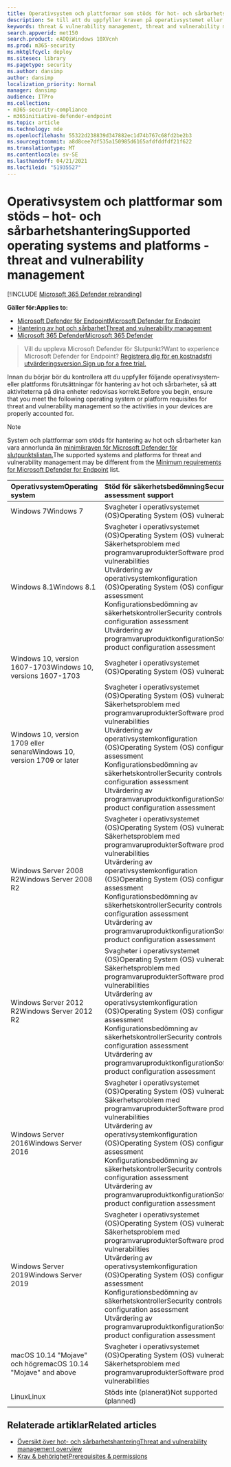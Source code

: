 ```yaml
---
title: Operativsystem och plattformar som stöds för hot- och sårbarhetshantering
description: Se till att du uppfyller kraven på operativsystemet eller plattformen för hot och sårbarhetshantering, så att aktiviteterna på alla enheter redovisas korrekt.
keywords: threat & vulnerability management, threat and vulnerability management, operating system, platform requirements, prerequisites, Microsoft Defender for Endpoint-tvm supported os, Microsoft Defender for Endpoint-tvm,
search.appverid: met150
search.product: eADQiWindows 10XVcnh
ms.prod: m365-security
ms.mktglfcycl: deploy
ms.sitesec: library
ms.pagetype: security
ms.author: dansimp
author: dansimp
localization_priority: Normal
manager: dansimp
audience: ITPro
ms.collection:
- m365-security-compliance
- m365initiative-defender-endpoint
ms.topic: article
ms.technology: mde
ms.openlocfilehash: 55322d238839d347882ec1d74b767c68fd2be2b3
ms.sourcegitcommit: a8d8cee7df535a150985d6165afdfddfdf21f622
ms.translationtype: MT
ms.contentlocale: sv-SE
ms.lasthandoff: 04/21/2021
ms.locfileid: "51935527"
---
```

# <a name="supported-operating-systems-and-platforms---threat-and-vulnerability-management"></a><span data-ttu-id="f5c30-104">Operativsystem och plattformar som stöds – hot- och sårbarhetshantering</span><span class="sxs-lookup"><span data-stu-id="f5c30-104">Supported operating systems and platforms - threat and vulnerability management</span></span>

[!INCLUDE [Microsoft 365 Defender rebranding](../../includes/microsoft-defender.md)]

<span data-ttu-id="f5c30-105">**Gäller för:**</span><span class="sxs-lookup"><span data-stu-id="f5c30-105">**Applies to:**</span></span>

- [<span data-ttu-id="f5c30-106">Microsoft Defender för Endpoint</span><span class="sxs-lookup"><span data-stu-id="f5c30-106">Microsoft Defender for Endpoint</span></span>](https://go.microsoft.com/fwlink/?linkid=2154037)
- [<span data-ttu-id="f5c30-107">Hantering av hot och sårbarhet</span><span class="sxs-lookup"><span data-stu-id="f5c30-107">Threat and vulnerability management</span></span>](next-gen-threat-and-vuln-mgt.md)
- [<span data-ttu-id="f5c30-108">Microsoft 365 Defender</span><span class="sxs-lookup"><span data-stu-id="f5c30-108">Microsoft 365 Defender</span></span>](https://go.microsoft.com/fwlink/?linkid=2118804)

><span data-ttu-id="f5c30-109">Vill du uppleva Microsoft Defender för Slutpunkt?</span><span class="sxs-lookup"><span data-stu-id="f5c30-109">Want to experience Microsoft Defender for Endpoint?</span></span> [<span data-ttu-id="f5c30-110">Registrera dig för en kostnadsfri utvärderingsversion.</span><span class="sxs-lookup"><span data-stu-id="f5c30-110">Sign up for a free trial.</span></span>](https://www.microsoft.com/microsoft-365/windows/microsoft-defender-atp?ocid=docs-wdatp-portaloverview-abovefoldlink)

<span data-ttu-id="f5c30-111">Innan du börjar bör du kontrollera att du uppfyller följande operativsystem- eller plattforms förutsättningar för hantering av hot och sårbarheter, så att aktiviteterna på dina enheter redovisas korrekt.</span><span class="sxs-lookup"><span data-stu-id="f5c30-111">Before you begin, ensure that you meet the following operating system or platform requisites for threat and vulnerability management so the activities in your devices are properly accounted for.</span></span>

>[!NOTE]
><span data-ttu-id="f5c30-112">System och plattformar som stöds för hantering av hot och sårbarheter kan vara annorlunda än [minimikraven för Microsoft Defender för slutpunktslistan.](minimum-requirements.md)</span><span class="sxs-lookup"><span data-stu-id="f5c30-112">The supported systems and platforms for threat and vulnerability management may be different from the [Minimum requirements for Microsoft Defender for Endpoint](minimum-requirements.md) list.</span></span>

<span data-ttu-id="f5c30-113">Operativsystem</span><span class="sxs-lookup"><span data-stu-id="f5c30-113">Operating system</span></span> | <span data-ttu-id="f5c30-114">Stöd för säkerhetsbedömning</span><span class="sxs-lookup"><span data-stu-id="f5c30-114">Security assessment support</span></span>
:---|:---
<span data-ttu-id="f5c30-115">Windows 7</span><span class="sxs-lookup"><span data-stu-id="f5c30-115">Windows 7</span></span> | <span data-ttu-id="f5c30-116">Svagheter i operativsystemet (OS)</span><span class="sxs-lookup"><span data-stu-id="f5c30-116">Operating System (OS) vulnerabilities</span></span>
<span data-ttu-id="f5c30-117">Windows 8.1</span><span class="sxs-lookup"><span data-stu-id="f5c30-117">Windows 8.1</span></span> | <span data-ttu-id="f5c30-118">Svagheter i operativsystemet (OS)</span><span class="sxs-lookup"><span data-stu-id="f5c30-118">Operating System (OS) vulnerabilities</span></span><br/><span data-ttu-id="f5c30-119">Säkerhetsproblem med programvaruprodukter</span><span class="sxs-lookup"><span data-stu-id="f5c30-119">Software product vulnerabilities</span></span><br/><span data-ttu-id="f5c30-120">Utvärdering av operativsystemkonfiguration (OS)</span><span class="sxs-lookup"><span data-stu-id="f5c30-120">Operating System (OS) configuration assessment</span></span><br/><span data-ttu-id="f5c30-121">Konfigurationsbedömning av säkerhetskontroller</span><span class="sxs-lookup"><span data-stu-id="f5c30-121">Security controls configuration assessment</span></span><br/><span data-ttu-id="f5c30-122">Utvärdering av programvaruproduktkonfiguration</span><span class="sxs-lookup"><span data-stu-id="f5c30-122">Software product configuration assessment</span></span> |
<span data-ttu-id="f5c30-123">Windows 10, version 1607-1703</span><span class="sxs-lookup"><span data-stu-id="f5c30-123">Windows 10, versions 1607-1703</span></span> | <span data-ttu-id="f5c30-124">Svagheter i operativsystemet (OS)</span><span class="sxs-lookup"><span data-stu-id="f5c30-124">Operating System (OS) vulnerabilities</span></span>
<span data-ttu-id="f5c30-125">Windows 10, version 1709 eller senare</span><span class="sxs-lookup"><span data-stu-id="f5c30-125">Windows 10, version 1709 or later</span></span> |<span data-ttu-id="f5c30-126">Svagheter i operativsystemet (OS)</span><span class="sxs-lookup"><span data-stu-id="f5c30-126">Operating System (OS) vulnerabilities</span></span><br/><span data-ttu-id="f5c30-127">Säkerhetsproblem med programvaruprodukter</span><span class="sxs-lookup"><span data-stu-id="f5c30-127">Software product vulnerabilities</span></span><br/><span data-ttu-id="f5c30-128">Utvärdering av operativsystemkonfiguration (OS)</span><span class="sxs-lookup"><span data-stu-id="f5c30-128">Operating System (OS) configuration assessment</span></span><br/><span data-ttu-id="f5c30-129">Konfigurationsbedömning av säkerhetskontroller</span><span class="sxs-lookup"><span data-stu-id="f5c30-129">Security controls configuration assessment</span></span><br/><span data-ttu-id="f5c30-130">Utvärdering av programvaruproduktkonfiguration</span><span class="sxs-lookup"><span data-stu-id="f5c30-130">Software product configuration assessment</span></span>
<span data-ttu-id="f5c30-131">Windows Server 2008 R2</span><span class="sxs-lookup"><span data-stu-id="f5c30-131">Windows Server 2008 R2</span></span> | <span data-ttu-id="f5c30-132">Svagheter i operativsystemet (OS)</span><span class="sxs-lookup"><span data-stu-id="f5c30-132">Operating System (OS) vulnerabilities</span></span><br/><span data-ttu-id="f5c30-133">Säkerhetsproblem med programvaruprodukter</span><span class="sxs-lookup"><span data-stu-id="f5c30-133">Software product vulnerabilities</span></span><br/><span data-ttu-id="f5c30-134">Utvärdering av operativsystemkonfiguration (OS)</span><span class="sxs-lookup"><span data-stu-id="f5c30-134">Operating System (OS) configuration assessment</span></span><br/><span data-ttu-id="f5c30-135">Konfigurationsbedömning av säkerhetskontroller</span><span class="sxs-lookup"><span data-stu-id="f5c30-135">Security controls configuration assessment</span></span><br/><span data-ttu-id="f5c30-136">Utvärdering av programvaruproduktkonfiguration</span><span class="sxs-lookup"><span data-stu-id="f5c30-136">Software product configuration assessment</span></span>
<span data-ttu-id="f5c30-137">Windows Server 2012 R2</span><span class="sxs-lookup"><span data-stu-id="f5c30-137">Windows Server 2012 R2</span></span> | <span data-ttu-id="f5c30-138">Svagheter i operativsystemet (OS)</span><span class="sxs-lookup"><span data-stu-id="f5c30-138">Operating System (OS) vulnerabilities</span></span><br/><span data-ttu-id="f5c30-139">Säkerhetsproblem med programvaruprodukter</span><span class="sxs-lookup"><span data-stu-id="f5c30-139">Software product vulnerabilities</span></span><br/><span data-ttu-id="f5c30-140">Utvärdering av operativsystemkonfiguration (OS)</span><span class="sxs-lookup"><span data-stu-id="f5c30-140">Operating System (OS) configuration assessment</span></span><br/><span data-ttu-id="f5c30-141">Konfigurationsbedömning av säkerhetskontroller</span><span class="sxs-lookup"><span data-stu-id="f5c30-141">Security controls configuration assessment</span></span><br/><span data-ttu-id="f5c30-142">Utvärdering av programvaruproduktkonfiguration</span><span class="sxs-lookup"><span data-stu-id="f5c30-142">Software product configuration assessment</span></span>
<span data-ttu-id="f5c30-143">Windows Server 2016</span><span class="sxs-lookup"><span data-stu-id="f5c30-143">Windows Server 2016</span></span> | <span data-ttu-id="f5c30-144">Svagheter i operativsystemet (OS)</span><span class="sxs-lookup"><span data-stu-id="f5c30-144">Operating System (OS) vulnerabilities</span></span><br/><span data-ttu-id="f5c30-145">Säkerhetsproblem med programvaruprodukter</span><span class="sxs-lookup"><span data-stu-id="f5c30-145">Software product vulnerabilities</span></span><br/><span data-ttu-id="f5c30-146">Utvärdering av operativsystemkonfiguration (OS)</span><span class="sxs-lookup"><span data-stu-id="f5c30-146">Operating System (OS) configuration assessment</span></span><br/><span data-ttu-id="f5c30-147">Konfigurationsbedömning av säkerhetskontroller</span><span class="sxs-lookup"><span data-stu-id="f5c30-147">Security controls configuration assessment</span></span><br/><span data-ttu-id="f5c30-148">Utvärdering av programvaruproduktkonfiguration</span><span class="sxs-lookup"><span data-stu-id="f5c30-148">Software product configuration assessment</span></span>
<span data-ttu-id="f5c30-149">Windows Server 2019</span><span class="sxs-lookup"><span data-stu-id="f5c30-149">Windows Server 2019</span></span> | <span data-ttu-id="f5c30-150">Svagheter i operativsystemet (OS)</span><span class="sxs-lookup"><span data-stu-id="f5c30-150">Operating System (OS) vulnerabilities</span></span><br/><span data-ttu-id="f5c30-151">Säkerhetsproblem med programvaruprodukter</span><span class="sxs-lookup"><span data-stu-id="f5c30-151">Software product vulnerabilities</span></span><br/><span data-ttu-id="f5c30-152">Utvärdering av operativsystemkonfiguration (OS)</span><span class="sxs-lookup"><span data-stu-id="f5c30-152">Operating System (OS) configuration assessment</span></span><br/><span data-ttu-id="f5c30-153">Konfigurationsbedömning av säkerhetskontroller</span><span class="sxs-lookup"><span data-stu-id="f5c30-153">Security controls configuration assessment</span></span><br/><span data-ttu-id="f5c30-154">Utvärdering av programvaruproduktkonfiguration</span><span class="sxs-lookup"><span data-stu-id="f5c30-154">Software product configuration assessment</span></span>
<span data-ttu-id="f5c30-155">macOS 10.14 "Mojave" och högre</span><span class="sxs-lookup"><span data-stu-id="f5c30-155">macOS 10.14 "Mojave" and above</span></span> | <span data-ttu-id="f5c30-156">Svagheter i operativsystemet (OS)</span><span class="sxs-lookup"><span data-stu-id="f5c30-156">Operating System (OS) vulnerabilities</span></span><br/><span data-ttu-id="f5c30-157">Säkerhetsproblem med programvaruprodukter</span><span class="sxs-lookup"><span data-stu-id="f5c30-157">Software product vulnerabilities</span></span> 
<span data-ttu-id="f5c30-158">Linux</span><span class="sxs-lookup"><span data-stu-id="f5c30-158">Linux</span></span> | <span data-ttu-id="f5c30-159">Stöds inte (planerat)</span><span class="sxs-lookup"><span data-stu-id="f5c30-159">Not supported (planned)</span></span>

## <a name="related-articles"></a><span data-ttu-id="f5c30-160">Relaterade artiklar</span><span class="sxs-lookup"><span data-stu-id="f5c30-160">Related articles</span></span>

- [<span data-ttu-id="f5c30-161">Översikt över hot- och sårbarhetshantering</span><span class="sxs-lookup"><span data-stu-id="f5c30-161">Threat and vulnerability management overview</span></span>](next-gen-threat-and-vuln-mgt.md)
- [<span data-ttu-id="f5c30-162">Krav & behörighet</span><span class="sxs-lookup"><span data-stu-id="f5c30-162">Prerequisites & permissions</span></span>](tvm-prerequisites.md)
